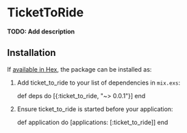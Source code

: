 # TicketToRide

**TODO: Add description**

## Installation

If [available in Hex](https://hex.pm/docs/publish), the package can be installed as:

  1. Add ticket_to_ride to your list of dependencies in `mix.exs`:

        def deps do
          [{:ticket_to_ride, "~> 0.0.1"}]
        end

  2. Ensure ticket_to_ride is started before your application:

        def application do
          [applications: [:ticket_to_ride]]
        end
